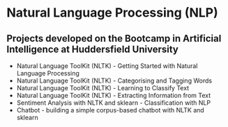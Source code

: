 # Natural Language Processing (NLP)

## Projects developed on the Bootcamp in Artificial Intelligence at Huddersfield University

* Natural Language ToolKit (NLTK) - Getting Started with Natural Language Processing
* Natural Language ToolKit (NLTK) - Categorising and Tagging Words
* Natural Language ToolKit (NLTK) - Learning to Classify Text
* Natural Language ToolKit (NLTK) - Extracting Information from Text
* Sentiment Analysis with NLTK and sklearn - Classification with NLP
* Chatbot - building a simple corpus-based chatbot with NLTK and sklearn
